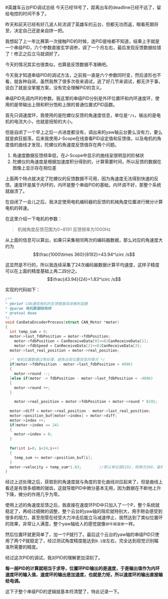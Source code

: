 #英雄车云台PID调试总结
今天已经18号了，距离出车的deadline已经不远了，留给电控的时间不多了。

昨天和前天已经有好几波人轮流调了英雄车的云台，但都无功而返，眼看死期将至，决定自己还是亲自拼一把。

我想起了上一年比赛第一次接触PID的时候，连PID是啥都不知道，结果上手就是一个串级PID，六个参数直接玄学调参，调了一个月左右，最后发现反馈数据给错了！修正之后立马就调好了。

今天的情况其实也很类似，也算是反馈数据不准确吧。

今天我才知道串级PID的调试方法，之前我一直是六个参数同时变，然后波形也不看，就各种自闭，虽然我熬了很多次夜来调试，逃了好几节来调试，都无济于事，说白了就是没掌握方案，没有完全理解PID的含义。

串级PID先调内环的参数。我这里的串级PID分别是外环位置环和内环速度环，使用的是带输出上限和积分饱和上限的普通位置式PID函数。

首先只调速度环，我使用的是陀螺仪反馈的角速度信息，单位是`°/s`，输出的是电机的电流大小，也就是扭矩的大小。

但是自闭了一个早上之后一点进度都没有，调出来的yaw轴云台要么没有力，要么就是疯狂振荡，后来我使用J-Scope在线查看PID设定值和反馈值，以及电机的角度值的曲线才发现，陀螺仪的角速度反馈值存在两个问题。
1. 角速度数据反馈频率低，在J-Scope中显示的曲线呈很明显的阶梯状
2. 陀螺仪的角速度是根据加速度积分得到的，计算需要时间，所以反馈的数据在图像上显示存在相位差

上面两个特点就决定了陀螺仪的反馈数据不可用，因为角速度无法得到快速的反馈。速度环是属于内环的，内环是整个串级PID的基础，内环调不好，那整个系统就崩溃了。

在自闭了一会儿之后，我决定使用电机编码器的反馈的机械角度位置进行微分计算电机的转速。

在这里介绍一下电机的参数：
> 机械角度反馈范围为0~8191
反馈频率为1000Hz

从上面的信息可以算出，如果只采集相邻两次的编码器数据，那么对应的角速度大约为
$$\frac{1000\times 360}{8192}=43.94^\circ /s$$

这显然是不行的，所以我连续采集了24次编码器数据计算平均速度，这样子精度可以在上面的精度基础上再二四分之。
$$\frac{43.94}{24}=1.83^\circ /s$$

实现的代码如下：
```c
/**
* @brief CAN通信电机的反馈数据具体解析函数
* @param 电机数据结构体
* @retval None
*/
void CanDataEncoderProcess(struct CAN_Motor *motor)
{
  int temp_sum = 0;
  motor->last_fdbPosition = motor->fdbPosition;
	motor->fdbPosition = CanReceiveData[0]<<8|CanReceiveData[1];
	motor->fdbSpeed = CanReceiveData[2]<<8|CanReceiveData[3];
  motor->last_real_position = motor->real_position;
  
  /* 电机位置数据过零处理，避免出现位置突变的情况 */
  if(motor->fdbPosition - motor->last_fdbPosition > 4096)
  {
    motor->round --;
  }else if(motor -> fdbPosition - motor->last_fdbPosition < -4096)
  {
    motor->round ++;
  }
  
	motor->real_position = motor->fdbPosition + motor->round * 8192;
  
  motor->diff = motor->real_position - motor->last_real_position;
  motor->position_buf[motor->index] = motor->diff;
  motor->index ++;
  if(motor->index == 24)
  {
    motor->index = 0;
  }
  
  for(int i=0; i<24;i++)
  {
    temp_sum += motor->position_buf[i];
  }
  motor->velocity = temp_sum*1.83;        //默认单位是8192，转换为360，毫秒转化为秒，加上这里累加了最近的24个数据，所以算式为temp_sum*360*1000/8192/24 = 1.83
}
```
经过上述处理之后，获取到的角速度就与角度的变化曲线对应起来了，但是曲线上看还是有很多细微的锯齿，这就导致PID中微分基本无用，因为数据在不断地上升下降，微分的作用几乎为零。

使用上述的角速度反馈之后，我直接在速度环PID中只加入了一个P，整个系统就稳定了，再经过细微的调整，整个云台的yaw轴的阻尼就特别大，用手掰会感受到很多的阻力，甚至炮管在经受大力冲击后能立马减速停止，居然达到了类似位置环的效果，非常让人满意，整个yaw轴给人的感觉就像`非牛顿液体`一样。

然后位置环就更简单了，加一个P就行了。最后这个云台的yaw轴的串级PID只使用了两个P就稳定了，经过测试角度精度能达到`0.1度`左右，完全达到视觉识别瞄准所需要的精度。

经过这次PID的调试，我对PID的理解更加深刻了。

**每一层PID的计算就相当于求导，位置环PID输出的是速度，于是输出值作为内环速度环的输入值，速度环的输出是加速度，也就是力矩，所以速度环的输出直接输给电调。**

这下子整个串级PID的逻辑就基本捋清楚了，特此记录一下。